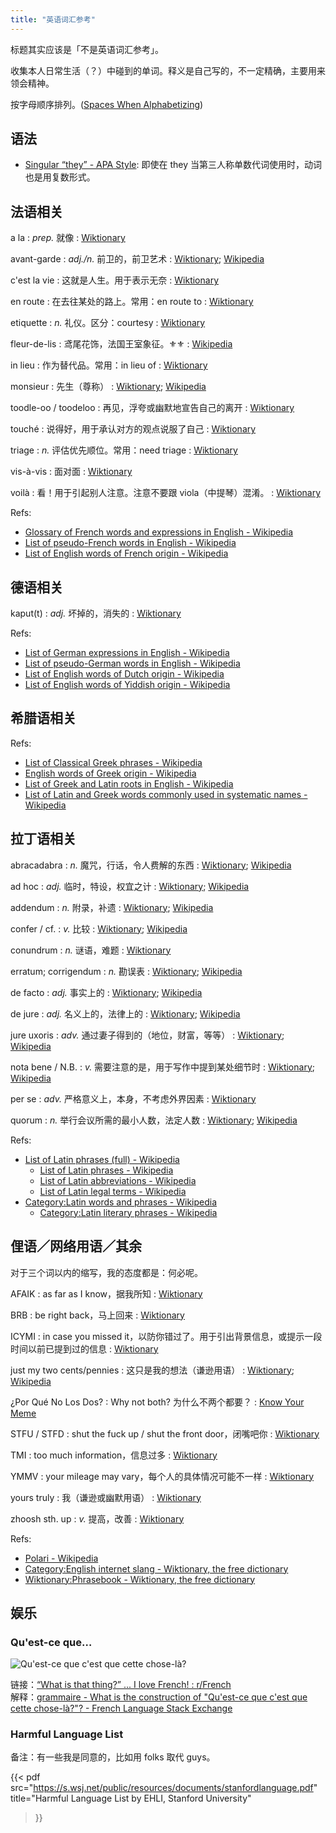 ```yaml
---
title: "英语词汇参考"
---
```

标题其实应该是「不是英语词汇参考」。

收集本人日常生活（？）中碰到的单词。释义是自己写的，不一定精确，主要用来领会精神。

按字母顺序排列。\([Spaces When Alphabetizing](https://deanebarker.net/huh/spaces-when-alphabetizing/)\)


## 语法

- [Singular “they” - APA Style](https://apastyle.apa.org/style-grammar-guidelines/grammar/singular-they): 即使在 they 当第三人称单数代词使用时，动词也是用复数形式。


## 法语相关

a la
: _prep._ 就像
: [Wiktionary](https://en.wiktionary.org/wiki/a_la#English)

avant-garde
: _adj./n._ 前卫的，前卫艺术
: [Wiktionary](https://en.wiktionary.org/wiki/avant-garde#English); [Wikipedia](https://en.wikipedia.org/wiki/Avant-garde#References)

c'est la vie
: 这就是人生。用于表示无奈
: [Wiktionary](https://en.wiktionary.org/wiki/c%27est_la_vie#English)

en route
: 在去往某处的路上。常用：en route to
: [Wiktionary](https://en.wiktionary.org/wiki/en_route)

etiquette
: _n._ 礼仪。区分：courtesy
: [Wiktionary](https://en.wiktionary.org/wiki/etiquette)

fleur-de-lis
: 鸢尾花饰，法国王室象征。⚜⚜️
: [Wikipedia](https://en.wikipedia.org/wiki/Fleur-de-lis)

in lieu
: 作为替代品。常用：in lieu of
: [Wiktionary](https://en.wiktionary.org/wiki/in_lieu)

monsieur
: 先生（尊称）
: [Wiktionary](https://en.wiktionary.org/wiki/monsieur#English); [Wikipedia](https://en.wikipedia.org/wiki/Monsieur)

toodle-oo / toodeloo
: 再见，浮夸或幽默地宣告自己的离开
: [Wiktionary](https://en.wiktionary.org/wiki/toodeloo)

touché
: 说得好，用于承认对方的观点说服了自己
: [Wiktionary](https://en.wiktionary.org/wiki/touch%C3%A9#English)

triage
: _n._ 评估优先顺位。常用：need triage
: [Wiktionary](https://en.wiktionary.org/wiki/triage#English)

vis-à-vis
: 面对面
: [Wiktionary](https://en.wiktionary.org/wiki/vis-%C3%A0-vis#English)

voilà
: 看！用于引起别人注意。注意不要跟 viola（中提琴）混淆。
: [Wiktionary](https://en.wiktionary.org/wiki/voil%C3%A0#English)


Refs:

- [Glossary of French words and expressions in English - Wikipedia](https://en.wikipedia.org/wiki/Glossary_of_French_words_and_expressions_in_English)
- [List of pseudo-French words in English - Wikipedia](https://en.wikipedia.org/wiki/List_of_pseudo-French_words_in_English)
- [List of English words of French origin - Wikipedia](https://en.wikipedia.org/wiki/List_of_English_words_of_French_origin)


## 德语相关

kaput(t)
: _adj._ 坏掉的，消失的
: [Wiktionary](https://en.wiktionary.org/wiki/kaput#English)


Refs:

- [List of German expressions in English - Wikipedia](https://en.wikipedia.org/wiki/List_of_German_expressions_in_English)
- [List of pseudo-German words in English - Wikipedia](https://en.wikipedia.org/wiki/List_of_pseudo-German_words_in_English)
- [List of English words of Dutch origin - Wikipedia](https://en.wikipedia.org/wiki/List_of_English_words_of_Dutch_origin)
- [List of English words of Yiddish origin - Wikipedia](https://en.wikipedia.org/wiki/List_of_English_words_of_Yiddish_origin)


## 希腊语相关

Refs:

- [List of Classical Greek phrases - Wikipedia](https://en.wikipedia.org/wiki/List_of_Classical_Greek_phrases)
- [English words of Greek origin - Wikipedia](https://en.wikipedia.org/wiki/English_words_of_Greek_origin)
- [List of Greek and Latin roots in English - Wikipedia](https://en.wikipedia.org/wiki/List_of_Greek_and_Latin_roots_in_English)
- [List of Latin and Greek words commonly used in systematic names - Wikipedia](https://en.wikipedia.org/wiki/List_of_Latin_and_Greek_words_commonly_used_in_systematic_names)


## 拉丁语相关

abracadabra
: _n._ 魔咒，行话，令人费解的东西
: [Wiktionary](https://en.wiktionary.org/wiki/abracadabra#English); [Wikipedia](https://en.wikipedia.org/wiki/Abracadabra)

ad hoc
: _adj._ 临时，特设，权宜之计
: [Wiktionary](https://en.wiktionary.org/wiki/ad_hoc#English); [Wikipedia](https://en.wikipedia.org/wiki/Ad_hoc)

addendum
: _n._ 附录，补遗
: [Wiktionary](https://en.wiktionary.org/wiki/addendum#English); [Wikipedia](https://en.wikipedia.org/wiki/Addendum)

confer / cf.
: _v._ 比较
: [Wiktionary](https://en.wiktionary.org/wiki/cf.#English); [Wikipedia](https://en.wikipedia.org/wiki/Cf.)

conundrum
: _n._ 谜语，难题
: [Wiktionary](https://en.wiktionary.org/wiki/conundrum#English)

erratum; corrigendum
: _n._ 勘误表
: [Wiktionary](https://en.wiktionary.org/wiki/erratum#English); [Wikipedia](https://en.wikipedia.org/wiki/Erratum)

de facto
: _adj._ 事实上的
: [Wiktionary](https://en.wiktionary.org/wiki/de_facto#English); [Wikipedia](https://en.wikipedia.org/wiki/De_facto)

de jure
: _adj._ 名义上的，法律上的
: [Wiktionary](https://en.wiktionary.org/wiki/de_jure#English); [Wikipedia](https://en.wikipedia.org/wiki/De_jure)

jure uxoris
: _adv._ 通过妻子得到的（地位，财富，等等）
: [Wiktionary](https://en.wiktionary.org/wiki/jure_uxoris); [Wikipedia](https://en.wikipedia.org/wiki/Jure_uxoris)

nota bene / N.B.
: _v._ 需要注意的是，用于写作中提到某处细节时
: [Wiktionary](https://en.wiktionary.org/wiki/nota_bene#English); [Wikipedia](https://en.wikipedia.org/wiki/Nota_bene)

per se
: _adv._ 严格意义上，本身，不考虑外界因素
: [Wiktionary](https://en.wiktionary.org/wiki/per_se#English)

quorum
: _n._ 举行会议所需的最小人数，法定人数
: [Wiktionary](https://en.wiktionary.org/wiki/quorum#English); [Wikipedia](https://en.wikipedia.org/wiki/Quorum)

Refs:

- [List of Latin phrases (full) - Wikipedia](https://en.wikipedia.org/wiki/List_of_Latin_phrases_(full))
    + [List of Latin phrases - Wikipedia](https://en.wikipedia.org/wiki/List_of_Latin_phrases)
    + [List of Latin abbreviations - Wikipedia](https://en.wikipedia.org/wiki/List_of_Latin_abbreviations)
    + [List of Latin legal terms - Wikipedia](https://en.wikipedia.org/wiki/List_of_Latin_legal_terms)
- [Category:Latin words and phrases - Wikipedia](https://en.wikipedia.org/wiki/Category:Latin_words_and_phrases) 
    + [Category:Latin literary phrases - Wikipedia](https://en.wikipedia.org/wiki/Category:Latin_literary_phrases)


## 俚语／网络用语／其余

对于三个词以内的缩写，我的态度都是：何必呢。

AFAIK
: as far as I know，据我所知
: [Wiktionary](https://en.wiktionary.org/wiki/as_far_as_one_knows#English)

BRB
: be right back，马上回来
: [Wiktionary](https://en.wiktionary.org/wiki/be_right_back#English)

ICYMI
: in case you missed it，以防你错过了。用于引出背景信息，或提示一段时间以前已提到过的信息
: [Wiktionary](https://en.wiktionary.org/wiki/ICYMI)

just my two cents/pennies
: 这只是我的想法（谦逊用语）
: [Wiktionary](https://en.wiktionary.org/wiki/two_cents); [Wikipedia](https://en.wikipedia.org/wiki/My_two_cents)

¿Por Qué No Los Dos?
: Why not both? 为什么不两个都要？
: [Know Your Meme](https://knowyourmeme.com/memes/why-not-both-why-dont-we-have-both)

STFU / STFD
: shut the fuck up / shut the front door，闭嘴吧你
: [Wiktionary](https://en.wiktionary.org/wiki/STFU)

TMI
: too much information，信息过多
: [Wiktionary](https://en.wiktionary.org/wiki/TMI)

YMMV
: your mileage may vary，每个人的具体情况可能不一样
: [Wiktionary](https://en.wiktionary.org/wiki/your_mileage_may_vary#English)

yours truly
: 我（谦逊或幽默用语）
: [Wiktionary](https://en.wiktionary.org/wiki/yours_truly)

zhoosh sth. up
: _v._ 提高，改善
: [Wiktionary](https://en.wiktionary.org/wiki/zhoosh#English)

Refs:

- [Polari - Wikipedia](https://en.wikipedia.org/wiki/Polari)
- [Category:English internet slang - Wiktionary, the free dictionary](https://en.wiktionary.org/wiki/Category:English_internet_slang)
- [Wiktionary:Phrasebook - Wiktionary, the free dictionary](https://en.wiktionary.org/wiki/Wiktionary:Phrasebook)


## 娱乐

### Qu'est-ce que…

![Qu\'est-ce que c\'est que cette chose-là?](/img/qu-est-ce-que.png)

链接：[“What is that thing?” ... I love French! : r/French](https://old.reddit.com/r/French/comments/8v9i0s/what_is_that_thing_i_love_french/)  
解释：[grammaire - What is the construction of "Qu'est-ce que c'est que cette chose-là?"? - French Language Stack Exchange](https://french.stackexchange.com/questions/45356/)

### Harmful Language List

备注：有一些我是同意的，比如用 folks 取代 guys。

{{< pdf
  src="https://s.wsj.net/public/resources/documents/stanfordlanguage.pdf"
  title="Harmful Language List by EHLI, Stanford University"
>}}
